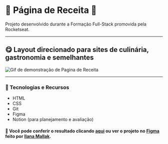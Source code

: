 # 🍰 Página de Receita 🍰

Projeto desenvolvido durante a Formação Full-Stack promovida pela Rocketseat.  
___
## 😋 Layout direcionado para sites de culinária, gastronomia e semelhantes

![Gif de demonstração de Pagina de Receita](.gitconfig/pagina-de-receita-preview.gif)
  
___
### 🤖 Tecnologias e Recursos

* HTML
* CSS
* Git
* Figma
* Notion (para planejamento e avaliação)  
  
#### 🔎 Você pode conferir o resultado clicando [aqui](https://arturtinoco.github.io/projeto-pagina-receita/) ou ver o projeto no [Figma](https://www.figma.com/community/file/1360315130061454535) feito por [Ilana Mallak](https://www.linkedin.com/in/ilanamallak/). 